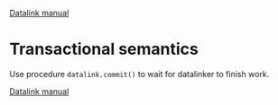 [Datalink manual](README.md)

Transactional semantics
=======================


Use procedure `datalink.commit()` to wait for datalinker to finish work.

[Datalink manual](README.md)
